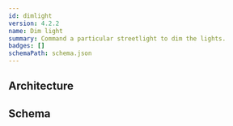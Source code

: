 ```yaml
---
id: dimlight
version: 4.2.2
name: Dim light
summary: Command a particular streetlight to dim the lights.
badges: []
schemaPath: schema.json
---
```

## Architecture
<NodeGraph />


## Schema
<SchemaViewer file="schema.json" title="Message Schema" maxHeight="500" />
